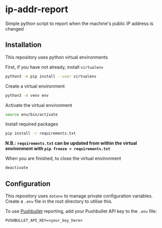 # ip-addr-report
Simple python script to report when the machine's public IP address is changed

## Installation
This repository uses python virtual environments

First, if you have not already, install `virtualenv`
```bash
python3 -m pip install --user virtualenv
```

Create a virtual environment
```bash
python3 -m venv env
```

Activate the virtual environment
```bash
source env/bin/activate
```

Install required packages
```bash
pip install -r requirements.txt
```

**N.B.: `requirements.txt` can be updated from within the virtual environment with `pip freeze > requirements.txt`**

When you are finished, to close the virtual environment
```bash
deactivate
```

## Configuration
This repository uses `dotenv` to manage private configuration variables. Create a `.env` file in the root directory to utilise this.

To use [Pushbullet](https://pushbullet.com) reporting, add your Pushbullet API key to the `.env` file:
```
PUSHBULLET_API_KEY=<your_key_here>
```
